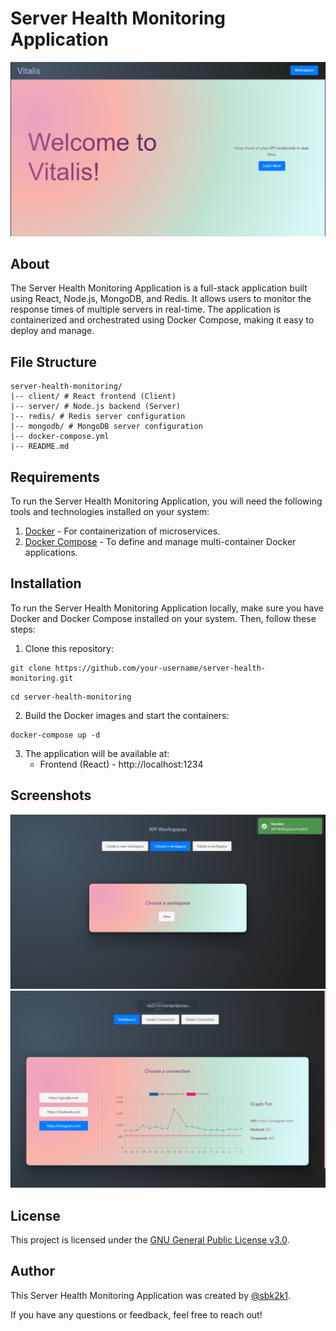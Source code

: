 # Server Health Monitoring Application

![App Screenshot](screenshots/homescreen.png)

## About

The Server Health Monitoring Application is a full-stack application built using React, Node.js, MongoDB, and Redis. It allows users to monitor the response times of multiple servers in real-time. The application is containerized and orchestrated using Docker Compose, making it easy to deploy and manage.

## File Structure

```
server-health-monitoring/
|-- client/ # React frontend (Client)
|-- server/ # Node.js backend (Server)
|-- redis/ # Redis server configuration
|-- mongodb/ # MongoDB server configuration
|-- docker-compose.yml
|-- README.md
```

## Requirements

To run the Server Health Monitoring Application, you will need the following tools and technologies installed on your system:

1. [Docker](https://www.docker.com/get-started) - For containerization of microservices.
2. [Docker Compose](https://docs.docker.com/compose/install/) - To define and manage multi-container Docker applications.

## Installation

To run the Server Health Monitoring Application locally, make sure you have Docker and Docker Compose installed on your system. Then, follow these steps:

1. Clone this repository:

```
git clone https://github.com/your-username/server-health-monitoring.git
```

```
cd server-health-monitoring
```

2. Build the Docker images and start the containers:

```
docker-compose up -d
```

3. The application will be available at:
   - Frontend (React) - http://localhost:1234

## Screenshots

![Screenshot 1](screenshots/workspace.png)
![Screenshot 2](screenshots/dashboard.png)

## License

This project is licensed under the [GNU General Public License v3.0](LICENSE).

## Author

This Server Health Monitoring Application was created by [@sbk2k1](https://github.com/sbk2k1).

If you have any questions or feedback, feel free to reach out!
